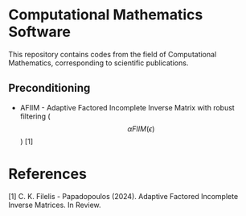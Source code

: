 # Computational Mathematics Software

This repository contains codes from the field of Computational Mathematics, corresponding to scientific publications.

## Preconditioning
- AFIIM - Adaptive Factored Incomplete Inverse Matrix with robust filtering ($$\alpha FIIM (\epsilon)$$) [1]




# References
[1] C. K. Filelis - Papadopoulos (2024). Adaptive Factored Incomplete Inverse Matrices. In Review.
